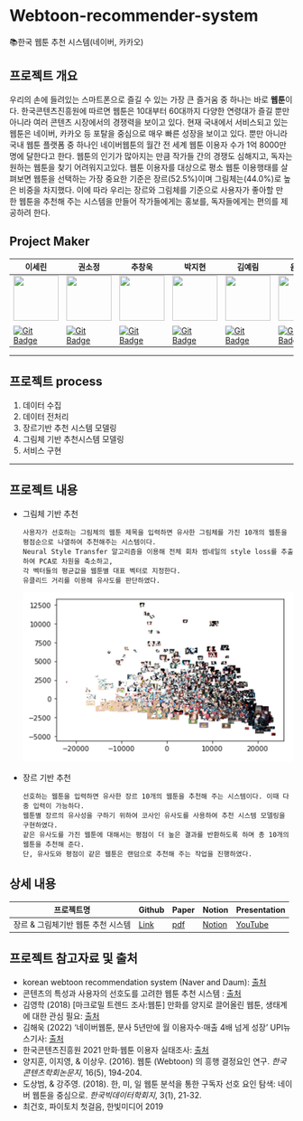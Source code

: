 # Webtoon-recommender-system
📚한국 웹툰 추천 시스템(네이버, 카카오)
## 프로젝트 개요

우리의 손에 들려있는 스마트폰으로 즐길 수 있는 가장 큰 즐거움 중 하나는 바로 **웹툰**이다. 한국콘텐츠진흥원에 따르면 웹툰은 10대부터 60대까지 다양한 연령대가 즐길 뿐만 아니라 여러 콘텐츠 시장에서의 경쟁력을 보이고 있다.
현재 국내에서 서비스되고 있는 웹툰은 네이버, 카카오 등 포탈을 중심으로 매우 빠른 성장을 보이고 있다. 
뿐만 아니라 국내 웹툰 플랫폼 중 하나인 네이버웹툰의 월간 전 세계 웹툰 이용자 수가 1억 8000만 명에 달한다고 한다. 웹툰의 인기가 많아지는 만큼 작가들 간의 경쟁도 심해지고, 독자는 원하는 웹툰을 찾기 어려워지고있다. 
웹툰 이용자를 대상으로 평소 웹툰 이용행태를 살펴보면 웹툰을 선택하는 가장 중요한 기준은 장르(52.5%)이며 그림체는(44.0%)로 높은 비중을 차지했다. 이에 따라 우리는 장르와 그림체를 기준으로 사용자가 좋아할 만한 웹툰을 추천해 주는 시스템을 만들어 작가들에게는 홍보를, 독자들에게는 편의를 제공하려 한다.

## Project Maker

|  이세린  |  권소정  |  추창욱  |  박지현  |  김예림  |  음이레  |
|--------|--------|--------|--------|--------|--------|
| <img src='https://avatars.githubusercontent.com/u/105341794?v=4' height=80 width=80></img> | <img src='https://avatars.githubusercontent.com/u/105343406?v=4' height=80 width=80></img> | <img src='https://avatars.githubusercontent.com/u/107037722?v=4' height=80 width=80></img> | <img src='https://avatars.githubusercontent.com/u/108461149?v=4' height=80 width=80></img> | <img src='https://avatars.githubusercontent.com/u/105343281?v=4' height=80 width=80></img> | <img src='https://avatars.githubusercontent.com/u/92346855?v=4' height=80 width=80></img> 
| [![Git Badge](http://img.shields.io/badge/-Github-black?style=flat-square&logo=github)](https://github.com/srinlin) | [![Git Badge](http://img.shields.io/badge/-Github-black?style=flat-square&logo=github)](https://github.com/Kwon-Sojung) | [![Git Badge](http://img.shields.io/badge/-Github-black?style=flat-square&logo=github)](https://github.com/chuchacha) | [![Git Badge](http://img.shields.io/badge/-Github-black?style=flat-square&logo=github)](https://github.com/milhaud1201) | [![Git Badge](http://img.shields.io/badge/-Github-black?style=flat-square&logo=github)](https://github.com/yelimlikelion) | [![Git Badge](http://img.shields.io/badge/-Github-black?style=flat-square&logo=github)](https://github.com/yirehE) |

_ _ _
## 프로젝트 process
1. 데이터 수집
2. 데이터 전처리
3. 장르기반 추천 시스템 모델링
4. 그림체 기반 추천시스템 모델링
5. 서비스 구현
_ _ _
## 프로젝트 내용
* 그림체 기반 추천
  ```
  사용자가 선호하는 그림체의 웹툰 제목을 입력하면 유사한 그림체를 가진 10개의 웹툰을 평점순으로 나열하여 추천해주는 시스템이다. 
  Neural Style Transfer 알고리즘을 이용해 전체 회차 썸네일의 style loss를 추출하여 PCA로 차원을 축소하고, 
  각 벡터들의 평균값을 웹툰별 대표 벡터로 지정한다. 
  유클리드 거리를 이용해 유사도를 판단하였다. 
  ```
  <img src="Files/grayscale.png" width="500" height="300"/>
  
* 장르 기반 추천
  ```
  선호하는 웹툰을 입력하면 유사한 장르 10개의 웹툰을 추천해 주는 시스템이다. 이때 다중 입력이 가능하다.
  웹툰별 장르의 유사성을 구하기 위하여 코사인 유사도를 사용하여 추천 시스템 모델링을 구현하였다. 
  같은 유사도를 가진 웹툰에 대해서는 평점이 더 높은 결과를 반환하도록 하며 총 10개의 웹툰을 추천해 준다.
  단, 유사도와 평점이 같은 웹툰은 랜덤으로 추천해 주는 작업을 진행하였다.
  ```


## 상세 내용
|  프로젝트명  |  Github  |  Paper  |  Notion  |  Presentation |
|-----------|-----------|-----------|-----------|-----------|
|장르 & 그림체기반 웹툰 추천 시스템|[Link](https://github.com/milhaud1201/Webtoon-recommender-system)|[pdf](Files/Webtoon-Recommender-System-Summary.pdf)|[Notion](https://rough-lan-909.notion.site/00ba82baeee64363bf8ddb60f0af09e9)|[YouTube](https://youtu.be/44gwBuIU2dU)|

## 프로젝트 참고자료 및 출처
* korean webtoon recommendation system (Naver and Daum): [출처](https://github.com/eunxu-10/Recommendation-System)
* 콘텐츠의 특성과 사용자의 선호도를 고려한 웹툰 추천 시스템 : [출처](https://github.com/CUAI-CAU/Webtoon-Recommendation)
* 김영학 (2018) [마크로밀 트렌드 조사:웹툰] 만화를 양지로 끌어올린 웹툰, 생태계에 대한 관심 필요: [출처](https://www.startuptoday.kr/news/articleView.html?idxno=10395)
* 김해욱 (2022) ‘네이버웹툰, 분사 5년만에 월 이용자수·매출 4배 넘게 성장’ UPI뉴스기사: [출처](https://www.upinews.kr/newsView/upi202205020041)
* 한국콘텐츠진흥원 2021 만화·웹툰 이용자 실태조사: [출처](https://www.kocca.kr/kocca/bbs/view/B0000147/1846252.do?searchCnd=1&searchWrd=%EC%9B%B9%ED%88%B0&cateTp1=&cateTp2=&useYn=&menuNo=204153&categorys=0&subcate=0&cateCode=&type=&instNo=0&questionTp=&ufSetting=&recovery=&option1=&option2=&year=&morePage=&qtp=&domainId=&sortCode=&pageIndex=1)
* 양지훈, 이지영, & 이상우. (2016). 웹툰 (Webtoon) 의 흥행 결정요인 연구. *한국콘텐츠학회논문지*, 16(5), 194-204.
* 도상범, & 강주영. (2018). 한, 미, 일 웹툰 분석을 통한 구독자 선호 요인 탐색: 네이버 웹툰을 중심으로. *한국빅데이터학회지*, 3(1), 21-32.
* 최건호, 파이토치 첫걸음, 한빛미디어 2019

